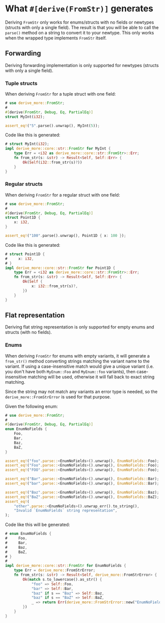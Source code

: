 # What `#[derive(FromStr)]` generates

Deriving `FromStr` only works for enums/structs with no fields
or newtypes (structs with only a single field). The result is
that you will be able to call the `parse()` method on a string
to convert it to your newtype. This only works when the wrapped
type implements `FromStr` itself.




## Forwarding

Deriving forwarding implementation is only supported for newtypes
(structs with only a single field).


### Tuple structs

When deriving `FromStr` for a tuple struct with one field:
```rust
# use derive_more::FromStr;
#
#[derive(FromStr, Debug, Eq, PartialEq)]
struct MyInt(i32);

assert_eq!("5".parse().unwrap(), MyInt(5));
```

Code like this is generated:
```rust
# struct MyInt(i32);
impl derive_more::core::str::FromStr for MyInt {
    type Err = <i32 as derive_more::core::str::FromStr>::Err;
    fn from_str(s: &str) -> Result<Self, Self::Err> {
        Ok(Self(i32::from_str(s)?))
    }
}
```


### Regular structs

When deriving `FromStr` for a regular struct with one field:
```rust
# use derive_more::FromStr;
#
#[derive(FromStr, Debug, Eq, PartialEq)]
struct Point1D {
    x: i32,
}

assert_eq!("100".parse().unwrap(), Point1D { x: 100 });
```

Code like this is generated:
```rust
# struct Point1D {
#     x: i32,
# }
impl derive_more::core::str::FromStr for Point1D {
    type Err = <i32 as derive_more::core::str::FromStr>::Err;
    fn from_str(s: &str) -> Result<Self, Self::Err> {
        Ok(Self {
            x: i32::from_str(s)?,
        })
    }
}
```




## Flat representation

Deriving flat string representation is only supported for empty enums and
structs (with no fields).


### Enums

When deriving `FromStr` for enums with empty variants, it will generate a
`from_str()` method converting strings matching the variant name to the variant.
If using a case-insensitive match would give a unique variant (i.e. you don't have
both `MyEnum::Foo` and `MyEnum::foo` variants), then case-insensitive matching will
be used, otherwise it will fall back to exact string matching.

Since the string may not match any variants an error type is needed, so the
`derive_more::FromStrError` is used for that purpose.

Given the following enum:
```rust
# use derive_more::FromStr;
#
#[derive(FromStr, Debug, Eq, PartialEq)]
enum EnumNoFields {
    Foo,
    Bar,
    Baz,
    BaZ,
}

assert_eq!("foo".parse::<EnumNoFields>().unwrap(), EnumNoFields::Foo);
assert_eq!("Foo".parse::<EnumNoFields>().unwrap(), EnumNoFields::Foo);
assert_eq!("FOO".parse::<EnumNoFields>().unwrap(), EnumNoFields::Foo);

assert_eq!("Bar".parse::<EnumNoFields>().unwrap(), EnumNoFields::Bar);
assert_eq!("bar".parse::<EnumNoFields>().unwrap(), EnumNoFields::Bar);

assert_eq!("Baz".parse::<EnumNoFields>().unwrap(), EnumNoFields::Baz);
assert_eq!("BaZ".parse::<EnumNoFields>().unwrap(), EnumNoFields::BaZ);
assert_eq!(
    "other".parse::<EnumNoFields>().unwrap_err().to_string(),
    "Invalid `EnumNoFields` string representation",
);
```

Code like this will be generated:
```rust
# enum EnumNoFields {
#     Foo,
#     Bar,
#     Baz,
#     BaZ,
# }
#
impl derive_more::core::str::FromStr for EnumNoFields {
    type Err = derive_more::FromStrError;
    fn from_str(s: &str) -> Result<Self, derive_more::FromStrError> {
        Ok(match s.to_lowercase().as_str() {
            "foo" => Self::Foo,
            "bar" => Self::Bar,
            "baz" if s == "Baz" => Self::Baz,
            "baz" if s == "BaZ" => Self::BaZ,
            _ => return Err(derive_more::FromStrError::new("EnumNoFields")),
        })
    }
}
```
